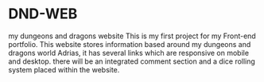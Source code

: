 # DND-WEB
my dungeons and dragons website 
This is my first project for my Front-end portfolio. This website stores information based around my dungeons and dragons world Adrias, it has several links which are responsive on mobile and desktop. there will be an integrated comment section and a dice rolling system placed within the website.  
